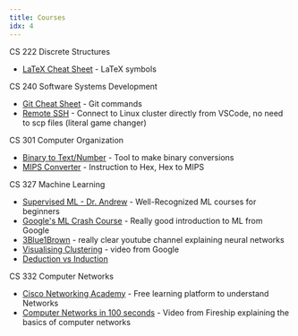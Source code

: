```yaml
---
title: Courses
idx: 4
---
```


CS 222 Discrete Structures

- [LaTeX Cheat Sheet](https://wch.github.io/latexsheet/latexsheet.pdf) - LaTeX symbols

CS 240 Software Systems Development

- [Git Cheat Sheet](https://education.github.com/git-cheat-sheet-education.pdf) - Git commands
- [Remote SSH](https://code.visualstudio.com/learn/develop-cloud/ssh-lab-machines) - Connect to Linux cluster directly from VSCode, no need to scp files (literal game changer)

CS 301 Computer Organization

- [Binary to Text/Number](https://www.dcode.fr/binary-mips) - Tool to make binary conversions
- [MIPS Converter](https://www.eg.bucknell.edu/~csci320/mips_web/) - Instruction to Hex, Hex to MIPS

CS 327 Machine Learning

- [Supervised ML - Dr. Andrew](https://www.coursera.org/learn/machine-learning) - Well-Recognized ML courses for beginners
- [Google's ML Crash Course](https://developers.google.com/machine-learning/crash-course/ml-intro) - Really good introduction to ML from Google
- [3Blue1Brown](https://www.youtube.com/watch?v=aircAruvnKk&list=PLZHQObOWTQDNU6R1_67000Dx_ZCJB-3pi) - really clear youtube channel explaining neural networks
- [Visualising Clustering](https://www.youtube.com/watch?v=wvsE8jm1GzE) - video from Google
- [Deduction vs Induction](https://www.youtube.com/watch?v=iRcNQkWNWNk)

CS 332 Computer Networks

- [Cisco Networking Academy](http://cisco.num.edu.mn/CCNA_R&S1/index.html) - Free learning platform to understand Networks
- [Computer Networks in 100 seconds](https://www.youtube.com/watch?v=keeqnciDVOo) - Video from Fireship explaining the basics of computer networks

